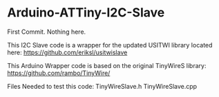 Arduino-ATTiny-I2C-Slave
========================
First Commit. Nothing here.


This I2C Slave code is a wrapper for the updated USITWI library located here:
https://github.com/eriksl/usitwislave


This Arduino Wrapper code is based on the original TinyWireS library: https://github.com/rambo/TinyWire/

Files Needed to test this code:
TinyWireSlave.h
TinyWireSlave.cpp

